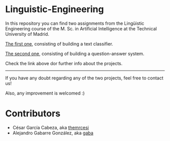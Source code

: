 # Linguistic-Engineering

In this repository you can find two assignments from the Lingüistic Engineering course of the M. Sc. in Artificial Intelligence at the Technical University of Madrid.

[The first one](https://github.com/themrcesi/Linguistic-Engineering/tree/main/Documents-Classifier), consisting of building a text classifier.

[The second one](https://github.com/themrcesi/Linguistic-Engineering/tree/main/QA-System), consisting of building a question-answer system.

Check the link above dor further info about the projects.

---

If you have any doubt regarding any of the two projects, feel free to contact us!

Also, any improvement is welcomed :)

# Contributors
+ César García Cabeza, aka [themrcesi](https://themrcesi.github.io)
+ Alejandro Gabarre González, aka [gaba](https://github.com/agabarre97)

